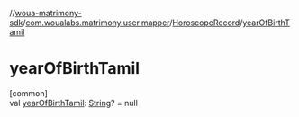 //[woua-matrimony-sdk](../../../index.md)/[com.woualabs.matrimony.user.mapper](../index.md)/[HoroscopeRecord](index.md)/[yearOfBirthTamil](year-of-birth-tamil.md)

# yearOfBirthTamil

[common]\
val [yearOfBirthTamil](year-of-birth-tamil.md): [String](https://kotlinlang.org/api/latest/jvm/stdlib/kotlin/-string/index.html)? = null

